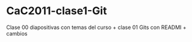 # CaC2011-clase1-Git
Clase 00 diapositivas con temas del curso + clase 01 Gits con READMI + cambios
